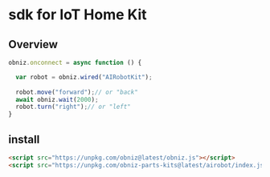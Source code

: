# sdk for IoT Home Kit 

## Overview

```javascript
obniz.onconnect = async function () {

  var robot = obniz.wired("AIRobotKit");
  
  robot.move("forward");// or "back"
  await obniz.wait(2000);
  robot.turn("right");// or "left"
}
```

## install

```html
<script src="https://unpkg.com/obniz@latest/obniz.js"></script>
<script src="https://unpkg.com/obniz-parts-kits@latest/airobot/index.js"></script>
```

